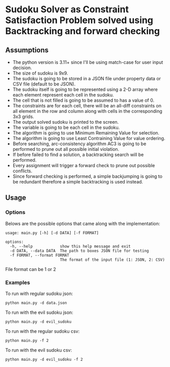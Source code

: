 # Sudoku Solver as Constraint Satisfaction Problem solved using Backtracking and forward checking

## Assumptions
- The python version is 3.11+ since I'll be using match-case for user input decision.
- The size of sudoku is 9x9.
- The sudoku is going to be stored in a JSON file under property data or CSV file (default to be JSON).
- The sudoku itself is going to be represented using a 2-D array where each element represent each cell in the sudoku.
- The cell that is not filled is going to be assumed to has a value of 0.
- The constraints are for each cell, there will be an all-diff constraints on all element in the row and column along with cells in the corresponding 3x3 grids.
- The output solved sudoku is printed to the screen.
- The variable is going to be each cell in the sudoku.
- The algorithm is going to use Minimum Remaining Value for selection.
- The algorithm is going to use Least Contraining Value for value ordering.
- Before searching, arc-consistency algorithm AC3 is going to be performed to prune out all possible initial violation.
- If before failed to find a solution, a backtracking search will be performed.
- Every assignment will trigger a forward check to prune out possible conflicts.
- Since forward checking is performed, a simple backjumping is going to be redundant therefore a simple backtracking is used instead.

## Usage

### Options
Belows are the possible options that came along with the implementation:

```
usage: main.py [-h] [-d DATA] [-f FORMAT]

options:
  -h, --help            show this help message and exit
  -d DATA, --data DATA  The path to boxes JSON file for testing
  -f FORMAT, --format FORMAT
                        The format of the input file (1: JSON, 2: CSV)
```

File format can be 1 or 2

### Examples
To run with regular sudoku json:
```
python main.py -d data.json
```

To run with the evil sudoku json:
```
python main.py -d evil_sudoku
```

To run with the regular sudoku csv:
```
python main.py -f 2
```

To run with the evil sudoku csv:
```
python main.py -d evil_sudoku -f 2
```


